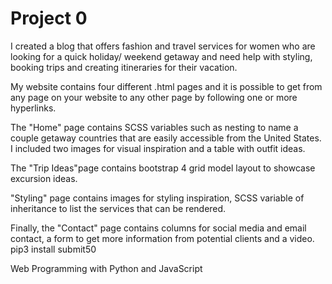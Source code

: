 # Project 0
I created a blog that offers fashion and travel services for women who are looking for a quick holiday/ weekend getaway and need help with styling, booking trips and creating itineraries for their vacation.

 My website contains four different .html pages and it is possible to get from any page on your website to any other page by following one or more hyperlinks.


The "Home" page contains SCSS variables such as nesting to name a couple getaway countries that are easily accessible from the United States. I included two images for visual inspiration and a table with outfit ideas.

The "Trip Ideas"page contains bootstrap 4 grid model layout to showcase excursion ideas.

"Styling" page contains images for styling inspiration, SCSS variable  of inheritance to list the services that can be rendered.

Finally, the "Contact" page contains columns for social media and email contact, a form to get more information from potential clients and a video. pip3 install submit50

Web Programming with Python and JavaScript
